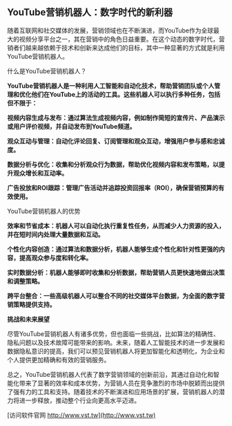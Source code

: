 ## **YouTube营销机器人：数字时代的新利器**

随着互联网和社交媒体的发展，营销领域也在不断演进，而YouTube作为全球最大的视频分享平台之一，其在营销中的角色日益重要。在这个动态的数字时代，营销者们越来越依赖于技术和创新来达成他们的目标，其中一种显著的方式就是利用YouTube营销机器人。

什么是YouTube营销机器人？

**YouTube营销机器人是一种利用人工智能和自动化技术，帮助营销团队或个人管理和优化他们在YouTube上的活动的工具。这些机器人可以执行多种任务，包括但不限于：**

**视频内容生成与发布：通过算法生成视频内容，例如制作简短的宣传片、产品演示或用户评价视频，并自动发布到YouTube频道。**

**观众互动与管理：自动化评论回复、订阅管理和观众互动，增强用户参与感和忠诚度。**

**数据分析与优化：收集和分析观众行为数据，帮助优化视频内容和发布策略，以提升观众增长和互动率。**

**广告投放和ROI跟踪：管理广告活动并追踪投资回报率（ROI），确保营销预算的有效使用。**

YouTube营销机器人的优势

**效率和节省成本：机器人可以自动化执行重复性任务，从而减少人力资源的投入，并在短时间内处理大量数据和互动。**

**个性化内容创造：通过算法和数据分析，机器人能够生成个性化和针对性更强的内容，提高观众参与度和转化率。**

**实时数据分析：机器人能够即时收集和分析数据，帮助营销人员更快速地做出决策和调整策略。**

**跨平台整合：一些高级机器人可以整合不同的社交媒体平台数据，为全面的数字营销策略提供支持。**

**挑战和未来展望**

尽管YouTube营销机器人有诸多优势，但也面临一些挑战，比如算法的精确性、隐私问题以及技术故障可能带来的影响。未来，随着人工智能技术的进一步发展和数据隐私意识的提高，我们可以预见营销机器人将更加智能化和透明化，为企业和个人提供更加精确和有效的营销服务。

总之，YouTube营销机器人代表了数字营销领域的创新前沿，其通过自动化和智能化带来了显著的效率和成本优势，为营销人员在竞争激烈的市场中脱颖而出提供了强有力的工具和支持。随着技术的不断演进和应用场景的扩展，营销机器人的潜力将进一步释放，推动整个行业向更高水平迈进。


[访问软件官网 http://www.vst.tw](http://www.vst.tw)
